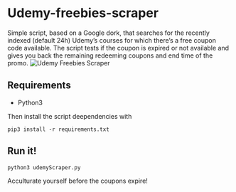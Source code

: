 # Udemy-freebies-scraper
Simple script, based on a Google dork, that searches for the recently indexed (default 24h) Udemy’s courses for which there’s a free coupon code available.
The script tests if the coupon is expired or not available and gives you back the remaining redeeming coupons and end time of the promo.
![Udemy Freebies Scraper](https://i.imgur.com/D32o4wS.png)

## Requirements
- Python3 

Then install the script deependencies with
```
pip3 install -r requirements.txt
```

## Run it!
```
python3 udemyScraper.py
```

Acculturate yourself before the coupons expire!
